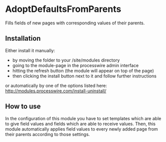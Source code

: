 # AdoptDefaultsFromParents
Fills fields of new pages with corresponding values of their parents.

## Installation

Either install it manually:

* by moving the folder to your /site/modules directory
* going to the module-page in the processwire admin interface
* hitting the refresh button (the module will appear on top of the page)
* then clicking the install button next to it and follow further instructions

or automatically by one of the options listed here:
http://modules.processwire.com/install-uninstall/

## How to use

In the configuration of this module you have to set templates which are able to give field values and fields which are able to receive values. Then, this module automatically applies field values to every newly added page from their parents according to those settings.
